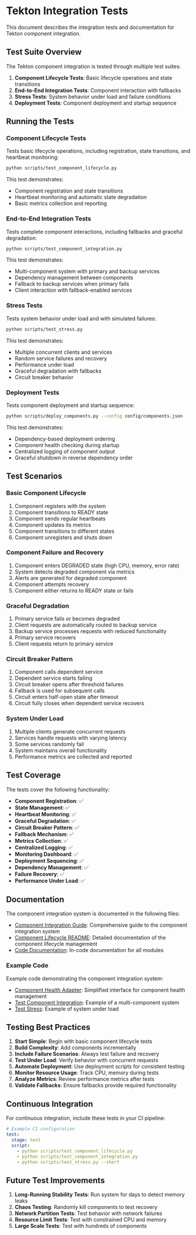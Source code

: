 # Tekton Integration Tests

This document describes the integration tests and documentation for Tekton component integration.

## Test Suite Overview

The Tekton component integration is tested through multiple test suites:

1. **Component Lifecycle Tests**: Basic lifecycle operations and state transitions
2. **End-to-End Integration Tests**: Component interaction with fallbacks
3. **Stress Tests**: System behavior under load and failure conditions
4. **Deployment Tests**: Component deployment and startup sequence

## Running the Tests

### Component Lifecycle Tests

Tests basic lifecycle operations, including registration, state transitions, and heartbeat monitoring:

```bash
python scripts/test_component_lifecycle.py
```

This test demonstrates:
- Component registration and state transitions
- Heartbeat monitoring and automatic state degradation
- Basic metrics collection and reporting

### End-to-End Integration Tests

Tests complete component interactions, including fallbacks and graceful degradation:

```bash
python scripts/test_component_integration.py
```

This test demonstrates:
- Multi-component system with primary and backup services
- Dependency management between components
- Fallback to backup services when primary fails
- Client interaction with fallback-enabled services

### Stress Tests

Tests system behavior under load and with simulated failures:

```bash
python scripts/test_stress.py
```

This test demonstrates:
- Multiple concurrent clients and services
- Random service failures and recovery
- Performance under load
- Graceful degradation with fallbacks
- Circuit breaker behavior

### Deployment Tests

Tests component deployment and startup sequence:

```bash
python scripts/deploy_components.py --config config/components.json
```

This test demonstrates:
- Dependency-based deployment ordering
- Component health checking during startup
- Centralized logging of component output
- Graceful shutdown in reverse dependency order

## Test Scenarios

### Basic Component Lifecycle

1. Component registers with the system
2. Component transitions to READY state
3. Component sends regular heartbeats
4. Component updates its metrics
5. Component transitions to different states
6. Component unregisters and shuts down

### Component Failure and Recovery

1. Component enters DEGRADED state (high CPU, memory, error rate)
2. System detects degraded component via metrics
3. Alerts are generated for degraded component
4. Component attempts recovery
5. Component either returns to READY state or fails

### Graceful Degradation

1. Primary service fails or becomes degraded
2. Client requests are automatically routed to backup service
3. Backup service processes requests with reduced functionality
4. Primary service recovers
5. Client requests return to primary service

### Circuit Breaker Pattern

1. Component calls dependent service
2. Dependent service starts failing
3. Circuit breaker opens after threshold failures
4. Fallback is used for subsequent calls
5. Circuit enters half-open state after timeout
6. Circuit fully closes when dependent service recovers

### System Under Load

1. Multiple clients generate concurrent requests
2. Services handle requests with varying latency
3. Some services randomly fail
4. System maintains overall functionality
5. Performance metrics are collected and reported

## Test Coverage

The tests cover the following functionality:

- **Component Registration**: ✅
- **State Management**: ✅
- **Heartbeat Monitoring**: ✅
- **Graceful Degradation**: ✅
- **Circuit Breaker Pattern**: ✅
- **Fallback Mechanism**: ✅
- **Metrics Collection**: ✅
- **Centralized Logging**: ✅
- **Monitoring Dashboard**: ✅
- **Deployment Sequencing**: ✅
- **Dependency Management**: ✅
- **Failure Recovery**: ✅
- **Performance Under Load**: ✅

## Documentation

The component integration system is documented in the following files:

- [Component Integration Guide](COMPONENT_INTEGRATION.md): Comprehensive guide to the component integration system
- [Component Lifecycle README](../tekton-core/tekton/core/COMPONENT_LIFECYCLE_README.md): Detailed documentation of the component lifecycle management
- [Code Documentation](../tekton-core/tekton/core): In-code documentation for all modules

### Example Code

Example code demonstrating the component integration system:

- [Component Health Adapter](../tekton-core/tekton/core/integration/component_health_integration.py): Simplified interface for component health management
- [Test Component Integration](../scripts/test_component_integration.py): Example of a multi-component system
- [Test Stress](../scripts/test_stress.py): Example of system under load

## Testing Best Practices

1. **Start Simple**: Begin with basic component lifecycle tests
2. **Build Complexity**: Add components incrementally
3. **Include Failure Scenarios**: Always test failure and recovery
4. **Test Under Load**: Verify behavior with concurrent requests
5. **Automate Deployment**: Use deployment scripts for consistent testing
6. **Monitor Resource Usage**: Track CPU, memory during tests
7. **Analyze Metrics**: Review performance metrics after tests
8. **Validate Fallbacks**: Ensure fallbacks provide required functionality

## Continuous Integration

For continuous integration, include these tests in your CI pipeline:

```yaml
# Example CI configuration
test:
  stage: test
  script:
    - python scripts/test_component_lifecycle.py
    - python scripts/test_component_integration.py
    - python scripts/test_stress.py --short
```

## Future Test Improvements

1. **Long-Running Stability Tests**: Run system for days to detect memory leaks
2. **Chaos Testing**: Randomly kill components to test recovery
3. **Network Partition Tests**: Test behavior with network failures
4. **Resource Limit Tests**: Test with constrained CPU and memory
5. **Large Scale Tests**: Test with hundreds of components